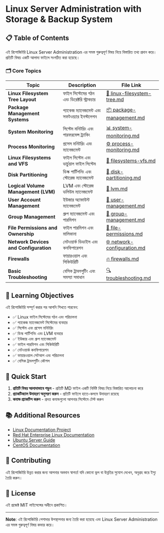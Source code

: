# Linux Server Administration with Storage & Backup System

## 📋 Table of Contents

এই রিপোজিটরি Linux Server Administration এর সমস্ত গুরুত্বপূর্ণ বিষয় নিয়ে বিস্তারিত তথ্য প্রদান করে। প্রতিটি বিষয় একটি আলাদা ফাইলে সংগঠিত করা হয়েছে।

### 🗂️ Core Topics

| Topic | Description | File Link |
|-------|-------------|-----------|
| **Linux Filesystem Tree Layout** | ফাইল সিস্টেমের গঠন এবং ডিরেক্টরি স্ট্রাকচার | [📁 linux-filesystem-tree.md](./linux-filesystem-tree.md) |
| **Package Management Systems** | প্যাকেজ ম্যানেজমেন্ট এবং সফটওয়্যার ইনস্টলেশন | [📦 package-management.md](./package-management.md) |
| **System Monitoring** | সিস্টেম মনিটরিং এবং পারফরমেন্স ট্র্যাকিং | [📊 system-monitoring.md](./system-monitoring.md) |
| **Process Monitoring** | প্রসেস মনিটরিং এবং ম্যানেজমেন্ট | [⚙️ process-monitoring.md](./process-monitoring.md) |
| **Linux Filesystems and VFS** | ফাইল সিস্টেম এবং ভার্চুয়াল ফাইল সিস্টেম | [💾 filesystems-vfs.md](./filesystems-vfs.md) |
| **Disk Partitioning** | ডিস্ক পার্টিশনিং এবং স্টোরেজ ম্যানেজমেন্ট | [🔧 disk-partitioning.md](./disk-partitioning.md) |
| **Logical Volume Management (LVM)** | LVM এবং স্টোরেজ ভলিউম ম্যানেজমেন্ট | [📀 lvm.md](./lvm.md) |
| **User Account Management** | ইউজার অ্যাকাউন্ট ম্যানেজমেন্ট | [👤 user-management.md](./user-management.md) |
| **Group Management** | গ্রুপ ম্যানেজমেন্ট এবং পারমিশন | [👥 group-management.md](./group-management.md) |
| **File Permissions and Ownership** | ফাইল পারমিশন এবং মালিকানা | [🔐 file-permissions.md](./file-permissions.md) |
| **Network Devices and Configuration** | নেটওয়ার্ক ডিভাইস এবং কনফিগারেশন | [🌐 network-configuration.md](./network-configuration.md) |
| **Firewalls** | ফায়ারওয়াল এবং সিকিউরিটি | [🔥 firewalls.md](./firewalls.md) |
| **Basic Troubleshooting** | বেসিক ট্রাবলশুটিং এবং সমস্যা সমাধান | [🔍 troubleshooting.md](./troubleshooting.md) |

## 🎯 Learning Objectives

এই রিপোজিটরি সম্পূর্ণ করার পর আপনি শিখতে পারবেন:

- ✅ Linux ফাইল সিস্টেমের গঠন এবং পরিচালনা
- ✅ প্যাকেজ ম্যানেজমেন্ট সিস্টেমের ব্যবহার
- ✅ সিস্টেম এবং প্রসেস মনিটরিং
- ✅ ডিস্ক পার্টিশনিং এবং LVM ব্যবহার
- ✅ ইউজার এবং গ্রুপ ম্যানেজমেন্ট
- ✅ ফাইল পারমিশন এবং সিকিউরিটি
- ✅ নেটওয়ার্ক কনফিগারেশন
- ✅ ফায়ারওয়াল সেটআপ এবং পরিচালনা
- ✅ বেসিক ট্রাবলশুটিং কৌশল

## 🚀 Quick Start

1. **প্রতিটি বিষয় আলাদাভাবে পড়ুন** - প্রতিটি MD ফাইল একটি নির্দিষ্ট বিষয় নিয়ে বিস্তারিত আলোচনা করে
2. **প্র্যাকটিক্যাল উদাহরণ অনুসরণ করুন** - প্রতিটি ফাইলে হাতে-কলমে উদাহরণ রয়েছে
3. **কমান্ড প্র্যাকটিস করুন** - প্রদত্ত কমান্ডগুলো আপনার সিস্টেমে টেস্ট করুন

## 📚 Additional Resources

- [Linux Documentation Project](https://tldp.org/)
- [Red Hat Enterprise Linux Documentation](https://access.redhat.com/documentation/)
- [Ubuntu Server Guide](https://ubuntu.com/server/docs)
- [CentOS Documentation](https://docs.centos.org/)

## 🤝 Contributing

এই রিপোজিটরি উন্নত করার জন্য আপনার অবদান স্বাগত! যদি কোনো ভুল বা উন্নতির সুযোগ দেখেন, অনুগ্রহ করে ইস্যু তৈরি করুন।

## 📄 License

এই প্রজেক্ট MIT লাইসেন্সের অধীনে প্রকাশিত।

---

**Note**: এই রিপোজিটরি পেশাদার উপস্থাপনার জন্য তৈরি করা হয়েছে এবং Linux Server Administration এর সমস্ত গুরুত্বপূর্ণ বিষয় কভার করে।
